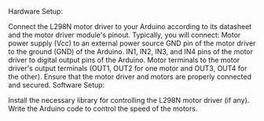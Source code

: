 Hardware Setup:

Connect the L298N motor driver to your Arduino according to its datasheet and the motor driver module's pinout. Typically, you will connect:
Motor power supply (Vcc) to an external power source
GND pin of the motor driver to the ground (GND) of the Arduino.
IN1, IN2, IN3, and IN4 pins of the motor driver to digital output pins of the Arduino.
Motor terminals to the motor driver's output terminals (OUT1, OUT2 for one motor and OUT3, OUT4 for the other).
Ensure that the motor driver and motors are properly connected and secured.
Software Setup:

Install the necessary library for controlling the L298N motor driver (if any).
Write the Arduino code to control the speed of the motors.
